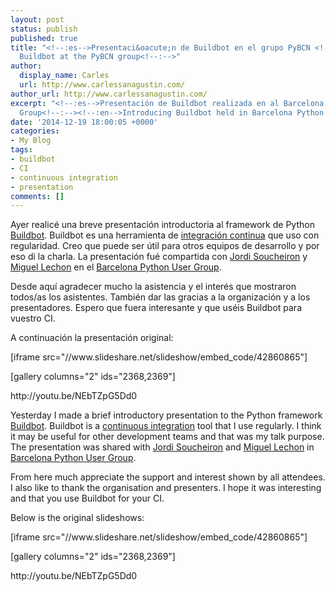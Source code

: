 ```yaml
---
layout: post
status: publish
published: true
title: "<!--:es-->Presentaci&oacute;n de Buildbot en el grupo PyBCN <!--:--><!--:en-->Introducing
  Buildbot at the PyBCN group<!--:-->"
author:
  display_name: Carles
  url: http://www.carlessanagustin.com/
author_url: http://www.carlessanagustin.com/
excerpt: "<!--:es-->Presentación de Buildbot realizada en al Barcelona Python User
  Group<!--:--><!--:en-->Introducing Buildbot held in Barcelona Python User Group<!--:-->"
date: '2014-12-19 18:00:05 +0000'
categories:
- My Blog
tags:
- buildbot
- CI
- continuous integration
- presentation
comments: []
---
```

<p><!--:es-->Ayer realic&eacute; una breve presentaci&oacute;n introductoria al framework de Python <a title="Buildbot" href="http://buildbot.net/" target="_blank">Buildbot</a>. Buildbot es una herramienta de <a title="Continuous Integration" href="http://en.wikipedia.org/wiki/Continuous_integration" target="_blank">integraci&oacute;n continua</a> que uso con regularidad. Creo que puede ser &uacute;til para otros equipos de desarrollo y por eso di la charla. La presentaci&oacute;n fu&eacute; compartida con <a title="@jordixou" href="https://twitter.com/jordixou" target="_blank">Jordi Soucheiron</a> y <a title="@debiatan" href="https://twitter.com/debiatan" target="_blank">Miguel Lechon</a> en el <a title="PyBCN" href="http://pybcn.org/" target="_blank">Barcelona Python User Group</a>.</p>
<p>Desde aqu&iacute; agradecer mucho la asistencia y el inter&eacute;s que mostraron todos/as los asistentes. Tambi&eacute;n dar las gracias a la organizaci&oacute;n y a los presentadores. Espero que fuera interesante y que us&eacute;is Buildbot para vuestro CI.</p>
<p>A continuaci&oacute;n la presentaci&oacute;n original:</p>
<p>[iframe src="//www.slideshare.net/slideshow/embed_code/42860865"]</p>
<p>[gallery columns="2" ids="2368,2369"]</p>
<p>http://youtu.be/NEbTZpG5Dd0<br />
<!--:--><!--:en--></p>
<p>Yesterday I made a brief introductory presentation to the Python framework <a title="Buildbot" href="http://buildbot.net/" target="_blank">Buildbot</a>. Buildbot is a <a title="Continuous Integration" href="http://en.wikipedia.org/wiki/Continuous_integration" target="_blank">continuous integration</a> tool that I use regularly. I think it may be useful for other development teams and that was my talk purpose. The presentation was shared with <a title="@jordixou" href="https://twitter.com/jordixou" target="_blank">Jordi Soucheiron</a> and <a title="@debiatan" href="https://twitter.com/debiatan" target="_blank">Miguel Lechon</a> in <a title="PyBCN" href="http://pybcn.org/" target="_blank">Barcelona Python User Group</a>.</p>
<p>From here much appreciate the support and interest shown by all attendees. I also like to thank the organisation and presenters. I hope it was interesting and that you use Buildbot for your CI.</p>
<p>Below is the original slideshows:</p>
<p>[iframe src="//www.slideshare.net/slideshow/embed_code/42860865"]</p>
<p>[gallery columns="2" ids="2368,2369"]</p>
<p>http://youtu.be/NEbTZpG5Dd0<!--:--></p>
